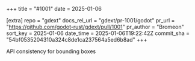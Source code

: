 +++
title = "#1001"
date = 2025-01-06

[extra]
repo = "gdext"
docs_rel_url = "gdext/pr-1001/godot"
pr_url = "https://github.com/godot-rust/gdext/pull/1001"
pr_author = "Bromeon"
sort_key = 2025-01-06
date_time = 2025-01-06T19:22:42Z
commit_sha = "54bf0535204310a324c8de1ca237564a5ed6b8ad"
+++

API consistency for bounding boxes
